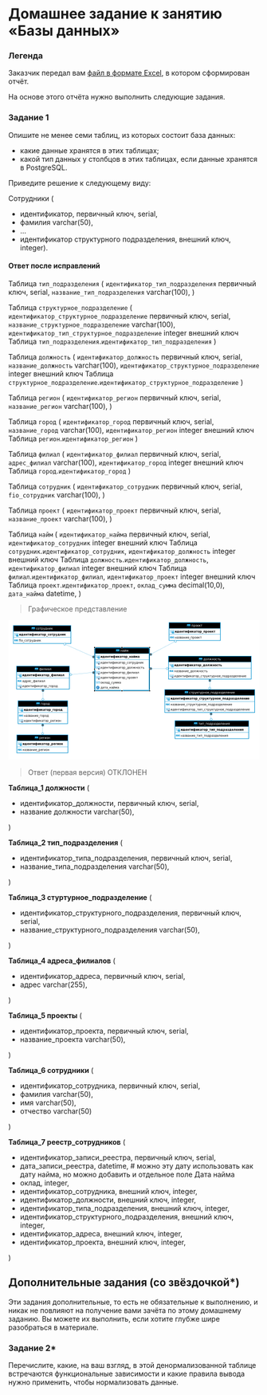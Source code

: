 # Домашнее задание к занятию «Базы данных»

### Легенда

Заказчик передал вам [файл в формате Excel](https://github.com/netology-code/sdb-homeworks/blob/main/resources/hw-12-1.xlsx), в котором сформирован отчёт. 

На основе этого отчёта нужно выполнить следующие задания.

### Задание 1

Опишите не менее семи таблиц, из которых состоит база данных:

- какие данные хранятся в этих таблицах;
- какой тип данных у столбцов в этих таблицах, если данные хранятся в PostgreSQL.

Приведите решение к следующему виду:

Сотрудники (

- идентификатор, первичный ключ, serial,
- фамилия varchar(50),
- ...
- идентификатор структурного подразделения, внешний ключ, integer).

#### Ответ после исправлений

Таблица `тип_подразделения` (
  `идентификатор_тип_подразделения` первичный ключ, serial,
  `название_тип_подразделения` varchar(100),
)

Таблица `структурное_подразделение` (
  `идентификатор_структурное_подразделение` первичный ключ, serial,
  `название_структурное_подразделение` varchar(100),
  `идентификатор_тип_структурное_подразделение` integer внешний ключ Таблица `тип_подразделения`.`идентификатор_тип_подразделения`
)

Таблица `должность` (
  `идентификатор_должность` первичный ключ, serial,
  `название_должность` varchar(100),
  `идентификатор_структурное_подразделение` integer внешний ключ Таблица `структурное_подразделение`.`идентификатор_структурное_подразделение`
)

Таблица `регион` (
  `идентификатор_регион` первичный ключ, serial,
  `название_регион` varchar(100),
)

Таблица `город` (
  `идентификатор_город` первичный ключ, serial,
  `название_город` varchar(100),
  `идентификатор_регион` integer внешний ключ Таблица `регион`.`идентификатор_регион`
)

Таблица `филиал` (
  `идентификатор_филиал` первичный ключ, serial,
  `адрес_филиал` varchar(100),
  `идентификатор_город` integer внешний ключ Таблица `город`.`идентификатор_город`
)

Таблица `сотрудник` (
  `идентификатор_сотрудник` первичный ключ, serial,
  `fio_сотрудник` varchar(100),
)

Таблица `проект` (
  `идентификатор_проект` первичный ключ, serial,
  `название_проект` varchar(100),
)

Таблица `найм` (
  `идентификатор_найма` первичный ключ, serial, 
  `идентификатор_сотрудник` integer внешний ключ Таблица `сотрудник`.`идентификатор_сотрудник`,
  `идентификатор_должность` integer внешний ключ Таблица `должность`.`идентификатор_должность`,
  `идентификатор_филиал` integer внешний ключ Таблица `филиал`.`идентификатор_филиал`,
  `идентификатор_проект` integer внешний ключ Таблица `проект`.`идентификатор_проект`,
  `оклад_сумма` decimal(10,0),
  `дата_найма` datetime,
)

> Графическое представление

<img src = "img/hw12-01-001.png">

> Ответ (первая версия) ОТКЛОНЕН

**Таблица_1 должности** (

- идентификатор_должности, первичный ключ, serial,
- название должности varchar(50),

)

**Таблица_2 тип_подразделения** (

- идентификатор_типа_подразделения, первичный ключ, serial,
- название_типа_подразделения varchar(50),

)

**Таблица_3 стуртурное_подразделение** (

- идентификатор_структурного_подразделения, первичный ключ, serial,
- название_структурного_подразделения varchar(50),

)

**Таблица_4 адреса_филиалов** (

- идентификатор_адреса, первичный ключ, serial,
- адрес varchar(255),

)

**Таблица_5 проекты** (

- идентификатор_проекта, первичный ключ, serial,
- название_проекта varchar(50),

)

**Таблица_6 сотрудники** (

- идентификатор_сотрудника, первичный ключ, serial,
- фамилия varchar(50),
- имя varchar(50),
- отчество varchar(50)

)

**Таблица_7 реестр_сотрудников** (

- идентификатор_записи_реестра, первичный ключ, serial,
- дата_записи_реестра, datetime,                                        # можно эту дату использовать как дату найма, но можно добавить и отдельное поле Дата найма
- оклад, integer,
- идентификатор_сотрудника, внешний ключ, integer,
- идентификатор_должности, внешний ключ, integer,
- идентификатор_типа_подразделения, внешний ключ, integer,
- идентификатор_структурного_подразделения, внешний ключ, integer,
- идентификатор_адреса, внешний ключ, integer,
- идентификатор_проекта, внешний ключ, integer,

)


## Дополнительные задания (со звёздочкой*)
Эти задания дополнительные, то есть не обязательные к выполнению, и никак не повлияют на получение вами зачёта по этому домашнему заданию. Вы можете их выполнить, если хотите глубже шире разобраться в материале.


### Задание 2*

Перечислите, какие, на ваш взгляд, в этой денормализованной таблице встречаются функциональные зависимости и какие правила вывода нужно применить, чтобы нормализовать данные.
